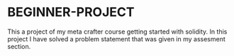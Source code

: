 # BEGINNER-PROJECT
This a project of my meta crafter course getting started with solidity. In this project I have solved a problem statement that was given in my assesment section.

